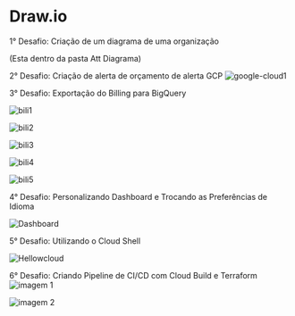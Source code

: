 # Draw.io
1° Desafio: Criação de um diagrama de uma organização

(Esta dentro da pasta Att Diagrama)

2° Desafio: Criação de alerta de orçamento de alerta GCP
![google-cloud1](https://user-images.githubusercontent.com/57020653/209823143-b444ab77-a264-48ab-bea9-5a31758c7158.png)

3° Desafio: Exportação do Billing para BigQuery

![bili1](https://user-images.githubusercontent.com/57020653/209826992-e7b9adda-392c-42b3-b807-4505a397e26d.png)

![bili2](https://user-images.githubusercontent.com/57020653/209827035-0f18a0ca-8bc3-4d8f-b383-d6a7e39b3a38.png)

![bili3](https://user-images.githubusercontent.com/57020653/209827062-840443dc-2797-4886-973b-421f6394dd3a.png)

![bili4](https://user-images.githubusercontent.com/57020653/209827075-d1d4f7c0-37cb-4dd5-b907-1572c8210cf5.png)

![bili5](https://user-images.githubusercontent.com/57020653/209827117-690dd415-7db4-452d-8308-396a345c1b44.png)

4° Desafio: Personalizando Dashboard e Trocando as Preferências de Idioma

![Dashboard](https://user-images.githubusercontent.com/57020653/210017514-ab9bac9d-2d39-47c9-8e68-71dd0b98f070.png)

5° Desafio: Utilizando o Cloud Shell

![Hellowcloud](https://user-images.githubusercontent.com/57020653/210019916-4b071d3b-6bfe-4040-91e7-dc01f6c485d5.png)

6° Desafio: Criando Pipeline de CI/CD com Cloud Build e Terraform
![imagem 1](https://user-images.githubusercontent.com/57020653/210556385-5037206e-feb7-4f30-ab98-700262c1d07c.png)

![imagem 2](https://user-images.githubusercontent.com/57020653/210556409-df518ae9-8c72-4e73-8942-b6888c517e38.png)

